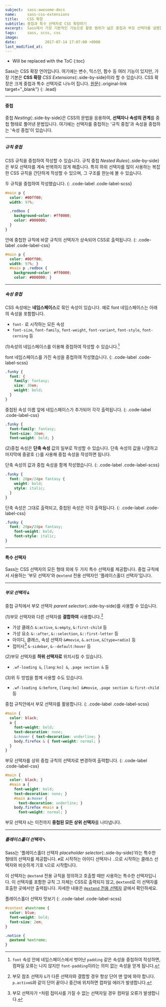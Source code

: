 ```yaml
---
subject:  sass-awesome-docs
name:     sass-css-extensions
title:    CSS 확장
subtitle: 중첩과 특수 선택자로 CSS 확장하기
excerpt:  Sass에서 가장 기본적인 기능으로 활용 범위가 넓은 중첩과 부모 선택자를 설명합니다.
tags:     sass, scss, css
image:    
date:             2017-07-14 17:07:00 +0900
last_modified_at: 
---
```


* Will be replaced with the ToC
{:toc}

Sass는 CSS 확장 언어입니다. 여기에는 변수, 믹스인, 함수 등 여러 기능이 있지만, 가장 기본은 **CSS 확장** *CSS Extensions*{:.side-by-side}이라 할 수 있습니다.
CSS 확장은 크게 중첩과 특수 선택자로 나누어 집니다.
[원문](http://sass-lang.com/documentation/file.SASS_REFERENCE.html#CSS_Extensions){:.original-link target="_blank"}
{: .lead}

***

#### 중첩
중첩 *Nesting*{:.side-by-side}은 CSS의 문법을 응용하여, **선택자나 속성의 관계**를 중첩 형태로 풀어낸 문법입니다.
여기에는 선택자를 중첩하는 '규칙 중첩'과 속성을 중첩하는 '속성 중첩'이 있습니다.

***

##### 규칙 중첩 
CSS 규칙을 중첩하여 작성할 수 있습니다.
규칙 중첩 *Nested Rules*{:.side-by-side}은 부모 선택자를 계속 반복하지 않게 해줍니다. 
특히 하위 선택자를 많이 사용하는 복잡한 CSS 규칙을 간단하게 작성할 수 있으며, 그 구조를 한눈에 볼 수 있습니다.

두 규칙을 중첩하여 작성했습니다.
{: .code-label .code-label-scss}
~~~ scss
#main p {
  color: #00ff00;
  width: 97%;

  .redbox {
    background-color: #ff0000;
    color: #000000;
  }
}
~~~

안에 중첩한 규칙에 바깥 규칙의 선택자가 상속되어 CSS로 출력됩니다.
{: .code-label .code-label-css}
~~~ css
#main p {
  color: #00ff00;
  width: 97%; }
  #main p .redbox {
    background-color: #ff0000;
    color: #000000; }
~~~

***

##### 속성 중첩 
CSS 속성에는 **네임스페이스**로 묶인 속성이 있습니다. 예로 font 네임스페이스는 아래의 속성을 포함합니다.
 
- `font-` 로 시작하는 모든 속성
- `font-size`, `font-family`, `font-weight`, `font-variant`, `font-style`, `font-cerning` 등 

(1)속성의 네임스페이스를 이용해 중첩하여 작성할 수 있습니다.[^namespace]

font 네임스페이스를 가진 속성을 중첩하여 작성했습니다.
{: .code-label .code-label-scss}
~~~ scss
.funky {
  font: {
    family: fantasy;
    size: 30em;
    weight: bold;
  }
}
~~~

중첩된 속성 이름 앞에 네임스페이스가 추가되어 각각 출력됩니다.
{: .code-label .code-label-css}
~~~ css
.funky {
  font-family: fantasy;
  font-size: 30em;
  font-weight: bold; }
~~~

(2)중첩 속성은 **단축 속성** 값의 일부로 작성할 수 있습니다. 단축 속성의 값을 나열하고 마지막에 중괄호 `{}`를 사용해 중첩 속성을 작성하면 됩니다.

단축 속성의 값과 중첩 속성을 함께 작성했습니다.
{: .code-label .code-label-scss}
~~~ scss
.funky {
  font: 20px/24px fantasy {
    weight: bold;
    style: italic;
  }
}
~~~

단축 속성은 그대로 출력되고, 중첩된 속성은 각각 출력됩니다.
{: .code-label .code-label-css}
~~~ css
.funky {
  font: 20px/24px fantasy;
    font-weight: bold;
    font-style: italic;
}
~~~

***

#### 특수 선택자
Sass는 CSS 선택자의 모든 형태 외에 두 가지 특수 선택자를 제공합니다. 중첩 규칙에서 사용하는 '부모 선택자'와 `@extend` 전용 선택자인 '플레이스홀더 선택자'입니다.

***

##### 부모 선택자 `&`
중첩 규칙에서 부모 선택자 *parent selector*{:.side-by-side}를 사용할 수 있습니다.

(1)부모 선택자와 다른 선택자를 **결합하여** 사용합니다.[^parent]
 
- 가상 클래스 `&:active`, `&:empty`, `&:first-child` 등
- 가상 요소 `&::after`, `&::selection`, `&::first-letter` 등
- 아이디, 클래스, 속성 선택자  `&#movie`, `&.active`, `&[type=radio]` 등
- 접미사[^suffix] `&-sidebar`, `&--default:hover` 등

(2)부모 선택자를 **하위 선택자로** 위치시킬 수 있습니다.

- `.wf-loading &`, `[lang:ko] &`, `.page section &` 등

(3)위 두 방법을 함께 사용할 수도 있습니다.

- `.wf-loading &:before`, `[lang:ko] &#movie`, `.page section &:first-child` 등

중첩 규칙안에서 부모 선택자를 활용합니다.
{: .code-label .code-label-scss}
~~~ scss
#main {
  color: black;
  a {
    font-weight: bold;
    text-decoration: none;
    &:hover { text-decoration: underline; }
    body.firefox & { font-weight: normal; }
  }
}
~~~

부모 선택자를 상위 중첩 규칙의 선택자로 변경하여 출력합니다.
{: .code-label .code-label-css}
~~~ css
#main {
  color: black; }
  #main a {
    font-weight: bold;
    text-decoration: none; }
    #main a:hover {
      text-decoration: underline; }
    body.firefox #main a {
      font-weight: normal; }
~~~

부모 선택자 `&`는 이전까지 **중첩된 모든 상위 선택자**를 나타냅니다.

***

##### 플레이스홀더 선택자 `%`
Sass는 '플레이스홀더 선택자 *placeholder selector*{:.side-by-side}&rsquo;라는 특수한 형태의 선택자를 제공합니다.
`#`로 시작하는 아이디 선택자나 `.`으로 시작하는 클래스 선택자와 비슷하게 기호 `%`으로 시작합니다.

이 선택자는 `@extend` 전용 규칙을 정의하고 호출할 때만 사용하는 특수한 선택자입니다.
이 선택자를 포함한 규칙 그 자체는 CSS로 출력되지 않고, `@extend`로 이 선택자를 호출한 곳에서만 출력됩니다.
자세한 내용은 [`@extend` 전용 선택자](#) 글에서 확인하세요.

플레이스홀더 선택자 맛보기
{: .code-label .code-label-scss}
~~~ scss
#context a%extreme {
  color: blue;
  font-weight: bold;
  font-size: 2em;
}

.notice {
  @extend %extreme;
}
~~~


[^namespace]: `font` 속성 안에 네임스페이스에서 벗어난 `padding` 같은 속성을 중첩하여 작성하면, 컴파일 오류는 나지 않지만 `font-padding`이라는 의미 없는 속성을 얻게 됩니다.
[^parent]: 부모 참조 선택자 `&`가 다른 선택자와 결합할 경우 항상 단어 맨 앞에 와야 합니다. `p.active&`와 같이 단어 끝이나 중간에 위치하면 컴파일 에러가 발생합니다.
[^suffix]: 부모 선택자가 `*`처럼 접미사를 가질 수 없는 선택자일 경우 컴파일 오류가 발생합니다.